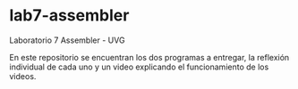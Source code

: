 # lab7-assembler
Laboratorio 7 Assembler - UVG

En este repositorio se encuentran los dos programas a entregar, la reflexión individual de cada uno y un video explicando el funcionamiento de los videos. 

